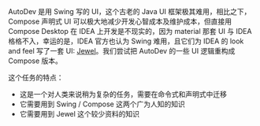 
AutoDev 是用 Swing 写的 UI，这个古老的 Java UI 框架极其难用，相比之下，Compose 声明式 UI 可以极大地减少开发心智成本及维护成本，但直接用 Compose Desktop 在 IDEA 上开发是不现实的，因为 material 那套 UI 与 IDEA 格格不入，幸运的是，IDEA 官方也认为 Swing 难用，且它们为 IDEA 的 look and feel 写了一套 UI: [Jewel](https://github.com/JetBrains/jewel)。我们尝试把 AutoDev 的一些 UI 逻辑重构成 Compose 版本。

这个任务的特点：

- 这是一个对人类来说稍为复杂的任务，需要在命令式和声明式中迁移
- 它需要用到 Swing / Compose 这两个广为人知的知识
- 它需要用到 Jewel 这个较少资料的知识